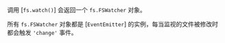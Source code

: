 <!-- YAML
added: v0.5.8
-->

调用 [`fs.watch()`] 会返回一个 `fs.FSWatcher` 对象。

所有 `fs.FSWatcher` 对象都是 [`EventEmitter`] 的实例，每当监视的文件被修改时都会触发 `'change'` 事件。

